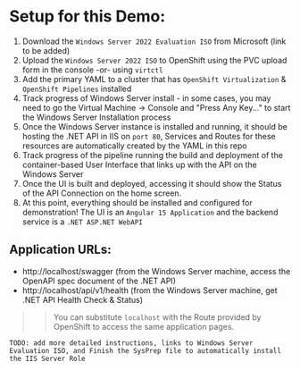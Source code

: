 # Setup for this Demo:
1. Download the `Windows Server 2022 Evaluation ISO` from Microsoft (link to be added)
2. Upload the `Windows Server 2022 ISO` to OpenShift using the PVC upload form in the console -or- using `virtctl`
3. Add the primary YAML to a cluster that has `OpenShift Virtualization` & `OpenShift Pipelines` installed
4. Track progress of Windows Server install - in some cases, you may need to go the Virtual Machine -> Console and "Press Any Key..." to start the Windows Server Installation process
5. Once the Windows Server instance is installed and running, it should be hosting the .NET API in IIS on `port 80`, Services and Routes for these resources are automatically created by the YAML in this repo
6. Track progress of the pipeline running the build and deployment of the container-based User Interface that links up with the API on the Windows Server
7. Once the UI is built and deployed, accessing it should show the Status of the API Connection on the home screen.
8. At this point, everything should be installed and configured for demonstration! The UI is an `Angular 15 Application` and the backend service is a `.NET ASP.NET WebAPI`

## Application URLs:
- http://localhost/swagger (from the Windows Server machine, access the OpenAPI spec document of the .NET API)
- http://localhost/api/v1/health (from the Windows Server machine, get .NET API Health Check & Status)
>> You can substitute `localhost` with the Route provided by OpenShift to access the same application pages.

`TODO: add more detailed instructions, links to Windows Server Evaluation ISO, and Finish the SysPrep file to automatically install the IIS Server Role`